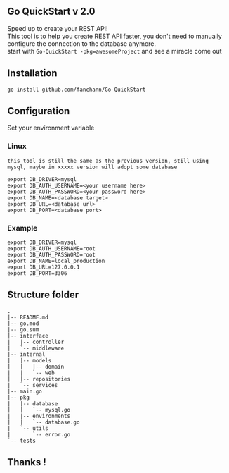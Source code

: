 ## Go QuickStart v 2.0
Speed up to create your REST API!\
This tool is to help you create REST API faster, you don't need to  manually configure the connection to the database anymore.\
start with `Go-QuickStart -pkg=awesomeProject` and see a miracle come out

## Installation
`go install github.com/fanchann/Go-QuickStart`

## Configuration
Set your environment variable
### Linux
`this tool is still the same as the previous version, still using mysql, maybe in xxxxx version will adopt some database`
```
export DB_DRIVER=mysql
export DB_AUTH_USERNAME=<your username here>
export DB_AUTH_PASSWORD=<your password here>
export DB_NAME=<database target>
export DB_URL=<database url>
export DB_PORT=<database port>
```
### Example

```
export DB_DRIVER=mysql
export DB_AUTH_USERNAME=root
export DB_AUTH_PASSWORD=root
export DB_NAME=local_production
export DB_URL=127.0.0.1
export DB_PORT=3306
```
## Structure folder
```
.
|-- README.md
|-- go.mod
|-- go.sum
|-- interface
|   |-- controller
|   `-- middleware
|-- internal
|   |-- models
|   |   |-- domain
|   |   `-- web
|   |-- repositories
|   `-- services
|-- main.go
|-- pkg
|   |-- database
|   |   `-- mysql.go
|   |-- environments
|   |   `-- database.go
|   `-- utils
|       `-- error.go
`-- tests

```


## Thanks !
